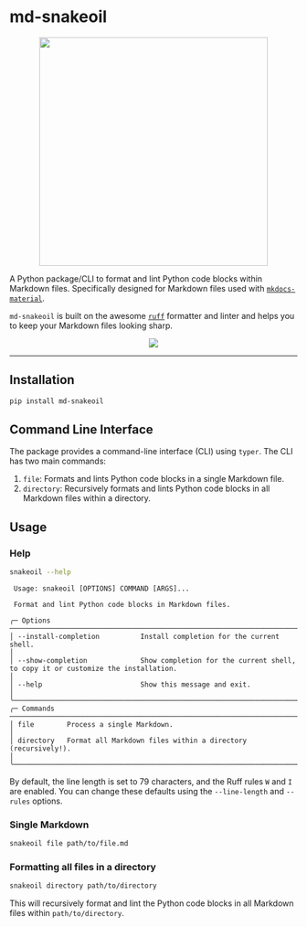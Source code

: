 # md-snakeoil

<p align="center">
    <img src=".assets/md-snakeoil.png" width="400" height="400">
</p>

A Python package/CLI to format and lint Python code blocks within Markdown 
files.
Specifically designed for Markdown files used with 
[`mkdocs-material`](https://squidfunk.github.io/mkdocs-material/).

`md-snakeoil` is built on the awesome [`ruff`](https://docs.astral.sh/ruff/)
formatter and linter and helps you to keep your Markdown files looking sharp.

<p align="center">
    <img src=".assets/before-after.png">
</p>

<hr>

## Installation

```bash
pip install md-snakeoil
```

## Command Line Interface

The package provides a command-line interface (CLI) using `typer`.
The CLI has two main commands:

1. `file`: Formats and lints Python code blocks in a single Markdown file.
2. `directory`: Recursively formats and lints Python code blocks in all
   Markdown files within a directory.

## Usage

### Help

```bash
snakeoil --help
```

```                                                                                                                                                   
 Usage: snakeoil [OPTIONS] COMMAND [ARGS]...                                                                                                       
                                                                                                                                                   
 Format and lint Python code blocks in Markdown files.

╭─ Options ───────────────────────────────────────────────────────────────────────────────────────────────────────────────────────────────────────╮
│ --install-completion          Install completion for the current shell.                                                                         │
│ --show-completion             Show completion for the current shell, to copy it or customize the installation.                                  │
│ --help                        Show this message and exit.                                                                                       │
╰─────────────────────────────────────────────────────────────────────────────────────────────────────────────────────────────────────────────────╯
╭─ Commands ──────────────────────────────────────────────────────────────────────────────────────────────────────────────────────────────────────╮
│ file        Process a single Markdown.                                                                                                          │
│ directory   Format all Markdown files within a directory (recursively!).                                                                        │
╰─────────────────────────────────────────────────────────────────────────────────────────────────────────────────────────────────────────────────╯
```

By default, the line length is set to 79 characters, and the Ruff rules `W` and
`I` are enabled. You can change these defaults using the `--line-length` and
`--rules` options.

### Single Markdown

```bash
snakeoil file path/to/file.md
```

### Formatting all files in a directory

```bash
snakeoil directory path/to/directory
```

This will recursively format and lint the Python code blocks in all Markdown
files within `path/to/directory`.
